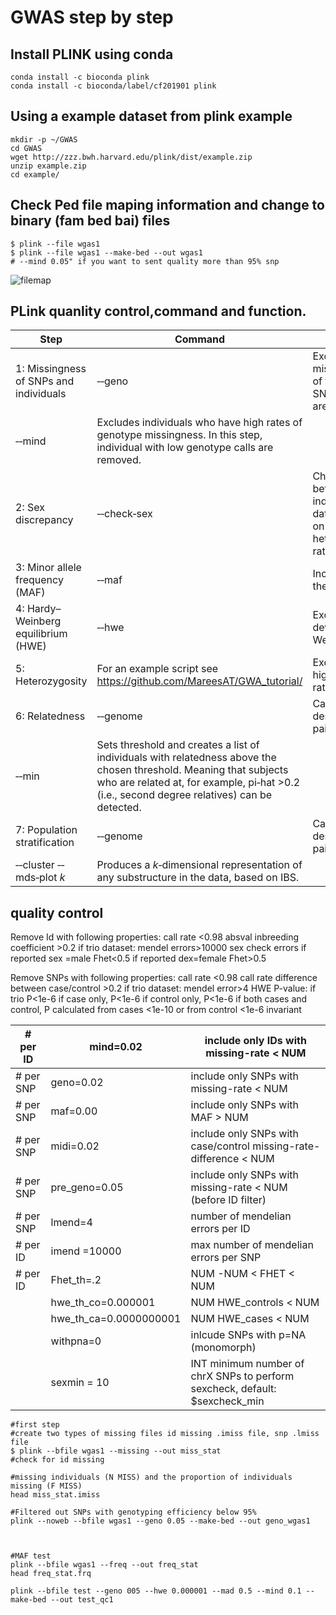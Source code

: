 # GWAS step by step

## Install PLINK using conda 
```
conda install -c bioconda plink
conda install -c bioconda/label/cf201901 plink
```

## Using a example dataset from plink example
```
mkdir -p ~/GWAS
cd GWAS
wget http://zzz.bwh.harvard.edu/plink/dist/example.zip
unzip example.zip
cd example/

```
## Check Ped file maping information and change to binary (fam bed bai) files
```
$ plink --file wgas1
$ plink --file wgas1 --make-bed --out wgas1
# --mind 0.05" if you want to sent quality more than 95% snp
```
![filemap](https://www.researchgate.net/publication/281588338/figure/fig6/AS:281417826226190@1444106646899/Genome-wide-association-data-files-GWA-data-files-are-typically-organized-into_W640.jpg) 


## PLink quanlity control,command and function.
| Step                                   | Command                                                      | Function                                                     |
| -------------------------------------- | ------------------------------------------------------------ | ------------------------------------------------------------ |
| 1: Missingness of SNPs and individuals | ‐‐geno                                                       | Excludes SNPs that are missing in a large proportion of the subjects. In this step, SNPs with low genotype calls are removed. |
| ‐‐mind                                 | Excludes individuals who have high rates of genotype missingness. In this step, individual with low genotype calls are removed. |                                                              |
| 2: Sex discrepancy                     | ‐‐check‐sex                                                  | Checks for discrepancies between sex of the individuals recorded in the dataset and their sex based on X chromosome heterozygosity/homozygosity rates. |
| 3: Minor allele frequency (MAF)        | ‐‐maf                                                        | Includes only SNPs above the set MAF threshold.              |
| 4: Hardy–Weinberg equilibrium (HWE)    | ‐‐hwe                                                        | Excludes markers which deviate from Hardy–Weinberg equilibrium. |
| 5: Heterozygosity                      | For an example script see https://github.com/MareesAT/GWA_tutorial/ | Excludes individuals with high or low heterozygosity rates   |
| 6: Relatedness                         | ‐‐genome                                                     | Calculates identity by descent (IBD) of all sample pairs.    |
| ‐‐min                                  | Sets threshold and creates a list of individuals with relatedness above the chosen threshold. Meaning that subjects who are related at, for example, pi‐hat >0.2 (i.e., second degree relatives) can be detected. |                                                              |
| 7: Population stratification           | ‐‐genome                                                     | Calculates identity by descent (IBD) of all sample pairs.    |
| ‐‐cluster ‐‐mds‐plot *k*               | Produces a *k*‐dimensional representation of any substructure in the data, based on IBS. |                                                              |


## quality control
Remove Id with following properties:
call rate <0.98
absval inbreeding coefficient >0.2
if trio dataset: mendel errors>10000
sex check errors
if reported sex =male Fhet<0.5
if reported dex=female Fhet>0.5

Remove SNPs with following properties:
call rate <0.98
call rate difference between case/control >0.2
if trio dataset: mendel error>4
HWE P-value:
if trio P<1e-6
if case only, P<1e-6
if control only, P<1e-6
if both cases and control, P calculated from cases <1e-10 or from control <1e-6
invariant

| # per ID   | mind=0.02              | include only  IDs with missing-rate < NUM                    |
| ---------- | ---------------------- | ------------------------------------------------------------ |
| #  per SNP | geno=0.02              | include only SNPs with missing-rate < NUM                    |
| #  per SNP | maf=0.00               | include only SNPs with MAF > NUM                             |
| #  per SNP | midi=0.02              | include only SNPs with case/control  missing-rate-difference < NUM |
| #  per SNP | pre_geno=0.05          | include only SNPs with missing-rate < NUM  (before ID filter) |
| #  per SNP | lmend=4                | number of mendelian errors per ID                            |
| #  per ID  | imend =10000           | max number of mendelian errors per SNP                       |
| #  per ID  | Fhet_th=.2             | NUM -NUM < FHET < NUM                                        |
|            | hwe_th_co=0.000001     | NUM  HWE_controls < NUM                                      |
|            | hwe_th_ca=0.0000000001 | NUM HWE_cases < NUM                                          |
|            | withpna=0              | inlcude SNPs with p=NA (monomorph)                           |
|            | sexmin = 10            | INT minimum number of chrX SNPs to perform  sexcheck, default: $sexcheck_min |

```
#first step
#create two types of missing files id missing .imiss file, snp .lmiss file
$ plink --bfile wgas1 --missing --out miss_stat
#check for id missing

#missing individuals (N MISS) and the proportion of individuals missing (F MISS)
head miss_stat.imiss

#Filtered out SNPs with genotyping efficiency below 95%
plink --noweb --bfile wgas1 --geno 0.05 --make-bed --out geno_wgas1



#MAF test
plink --bfile wgas1 --freq --out freq_stat
head freq_stat.frq

plink --bfile test --geno 005 --hwe 0.000001 --mad 0.5 --mind 0.1 --make-bed --out test_qc1

